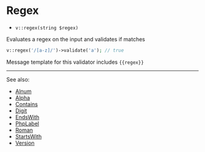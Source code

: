 # Regex

- `v::regex(string $regex)`

Evaluates a regex on the input and validates if matches

```php
v::regex('/[a-z]/')->validate('a'); // true
```

Message template for this validator includes `{{regex}}`

***
See also:

  * [Alnum](Alnum.md)
  * [Alpha](Alpha.md)
  * [Contains](Contains.md)
  * [Digit](Digit.md)
  * [EndsWith](EndsWith.md)
  * [PhpLabel](PhpLabel.md)
  * [Roman](Roman.md)
  * [StartsWith](StartsWith.md)
  * [Version](Version.md)
